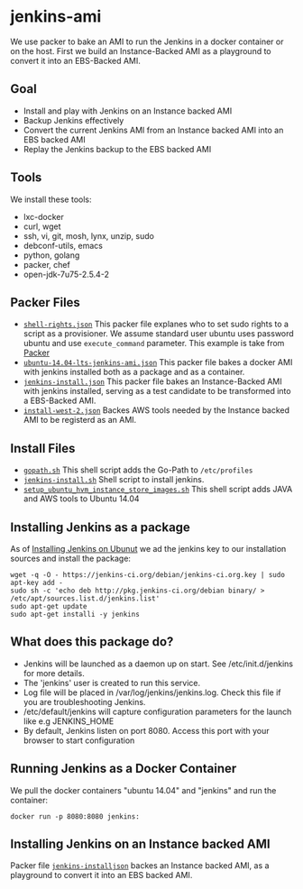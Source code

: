 # jenkins-ami
We use packer to bake an AMI to run the Jenkins in a docker container or on the host. 
First we build an Instance-Backed AMI as a playground to convert it into an EBS-Backed AMI.

## Goal
+ Install and play with Jenkins on an Instance backed AMI
+ Backup Jenkins effectively
+ Convert the current Jenkins AMI from an Instance backed AMI into an EBS backed AMI
+ Replay the Jenkins backup to the EBS backed AMI

## Tools
We install these tools:
 + lxc-docker
 + curl, wget
 + ssh, vi, git, mosh, lynx, unzip, sudo
 + debconf-utils, emacs
 + python, golang
 + packer, chef
 + open-jdk-7u75-2.5.4-2 


## Packer Files
 + [`shell-rights.json`](shell-rights.json) This packer file explanes who to set sudo rights to a script as a provisioner.
We assume standard user ubuntu uses password ubuntu and use `execute_command` parameter.
This example is take from [Packer](https://www.packer.io/docs/provisioners/shell.html)
 + [`ubuntu-14.04-lts-jenkins-ami.json`](ubuntu-14.04-lts-jenkins-ami.json) This packer file bakes a docker AMI with jenkins installed both as a package and as a container.
 + [`jenkins-install.json`](jenkins-install.json) This packer file bakes an Instance-Backed AMI with jenkins installed, serving as a test candidate to be transformed into a EBS-Backed AMI.
 + [`install-west-2.json`](install-west-2.json)  Backes AWS tools needed by the Instance backed AMI to be registerd as an AMI.
## Install Files
 + [`gopath.sh`](gopath.sh) This shell script adds the Go-Path to `/etc/profiles`
 + [`jenkins-install.sh`](jenkins-install.sh) Shell script to install jenkins.
 + [`setup_ubuntu_hvm_instance_store_images.sh`](setup_ubuntu_hvm_instance_store_images.sh) This shell script adds JAVA and AWS tools to Ubuntu 14.04

## Installing Jenkins as a package
As of [Installing Jenkins on Ubunut](https://wiki.jenkins-ci.org/display/JENKINS/Installing+Jenkins+on+Ubuntu) 
we ad the jenkins key to our installation sources and install the package:
```
wget -q -O - https://jenkins-ci.org/debian/jenkins-ci.org.key | sudo apt-key add -
sudo sh -c 'echo deb http://pkg.jenkins-ci.org/debian binary/ > /etc/apt/sources.list.d/jenkins.list'
sudo apt-get update
sudo apt-get installi -y jenkins
```
## What does this package do?
 + Jenkins will be launched as a daemon up on start. See /etc/init.d/jenkins for more details.
 + The 'jenkins' user is created to run this service.
 + Log file will be placed in /var/log/jenkins/jenkins.log. Check this file if you are troubleshooting Jenkins.
 + /etc/default/jenkins will capture configuration parameters for the launch like e.g JENKINS_HOME
 + By default, Jenkins listen on port 8080. Access this port with your browser to start configuration

## Running Jenkins as a Docker Container
We pull the docker containers "ubuntu 14.04" and "jenkins" and run the container:
```
docker run -p 8080:8080 jenkins:
```
## Installing Jenkins on an Instance backed AMI
Packer file [`jenkins-installjson`](jenkins-install.json) backes an Instance backed AMI, as a playground to convert it into an EBS backed AMI.

